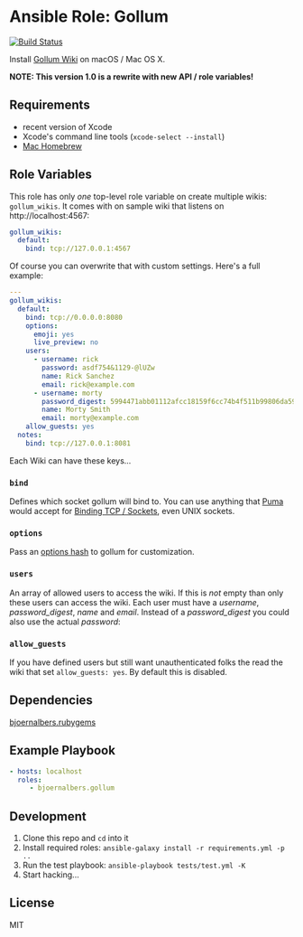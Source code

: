 Ansible Role: Gollum
====================

[![Build Status](https://travis-ci.org/bjoernalbers/ansible-role-gollum.svg?branch=master)](https://travis-ci.org/bjoernalbers/ansible-role-gollum)

Install [Gollum Wiki](https://github.com/gollum/gollum) on macOS / Mac OS X.

**NOTE: This version 1.0 is a rewrite with new API / role variables!**

Requirements
------------

- recent version of Xcode
- Xcode's command line tools (`xcode-select --install`)
- [Mac Homebrew](http://brew.sh)

Role Variables
--------------

This role has only *one* top-level role variable on create multiple wikis:
`gollum_wikis`.
It comes with on sample wiki that listens on http://localhost:4567:

```yaml
gollum_wikis:
  default:
    bind: tcp://127.0.0.1:4567
```

Of course you can overwrite that with custom settings.
Here's a full example:

```yaml
---
gollum_wikis:
  default:
    bind: tcp://0.0.0.0:8080
    options:
      emoji: yes
      live_preview: no
    users:
      - username: rick
        password: asdf754&1129-@lUZw
        name: Rick Sanchez
        email: rick@example.com
      - username: morty
        password_digest: 5994471abb01112afcc18159f6cc74b4f511b99806da59b3caf5a9c173cacfc5
        name: Morty Smith
        email: morty@example.com
    allow_guests: yes
  notes:
    bind: tcp://127.0.0.1:8081
```

Each Wiki can have these keys...

### `bind`

Defines which socket gollum will bind to.
You can use anything that [Puma](http://puma.io) would accept for
[Binding TCP / Sockets](https://github.com/puma/puma#binding-tcp--sockets),
even UNIX sockets.

### `options`

Pass an
[options hash](https://github.com/gollum/gollum/wiki/Gollum-via-Rack#the-options-hash)
to gollum for customization.

### `users`

An array of allowed users to access the wiki.
If this is *not* empty than only these users can access the wiki.
Each user must have a *username*, *password_digest*, *name* and *email*.
Instead of a *password_digest* you could also use the actual *password*:

### `allow_guests`

If you have defined users but still want unauthenticated folks the read the
wiki that set `allow_guests: yes`.
By default this is disabled.


Dependencies
------------

[bjoernalbers.rubygems](https://galaxy.ansible.com/bjoernalbers/rubygems/)

Example Playbook
----------------

```yaml
- hosts: localhost
  roles:
     - bjoernalbers.gollum
```

Development
-----------

1. Clone this repo and `cd` into it
2. Install required roles: `ansible-galaxy install -r requirements.yml -p ..`
3. Run the test playbook: `ansible-playbook tests/test.yml -K`
4. Start hacking...

License
-------

MIT
